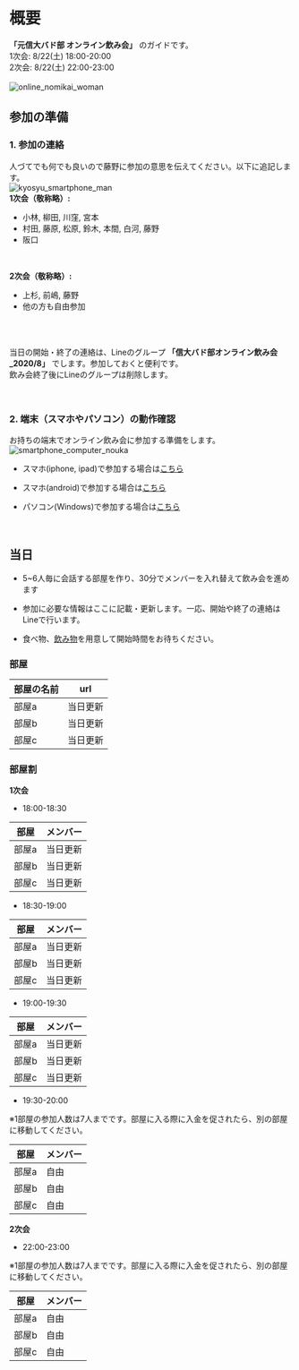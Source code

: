 # 概要
 **「元信大バド部 オンライン飲み会」** のガイドです。 <br>
1次会: 8/22(土) 18:00-20:00 <br>
2次会: 8/22(土) 22:00-23:00 <br>
<br>
![online_nomikai_woman](https://user-images.githubusercontent.com/12508784/88452748-36edde00-ce9c-11ea-820a-3ae08c8d1f19.png)
<br>

## 参加の準備
### 1. 参加の連絡
人づてでも何でも良いので藤野に参加の意思を伝えてください。以下に追記します。<br>
![kyosyu_smartphone_man](https://user-images.githubusercontent.com/12508784/88452758-3bb29200-ce9c-11ea-9c5d-085366b04b9e.png)
<br>
**1次会（敬称略）:**
- 小林, 柳田, 川窪, 宮本
- 村田, 藤原, 松原, 鈴木, 本間, 白河, 藤野
- 阪口
<br>

**2次会（敬称略）:**
- 上杉, 前嶋, 藤野
- 他の方も自由参加

<br>
<br>

当日の開始・終了の連絡は、Lineのグループ **「信大バド部オンライン飲み会_2020/8」** でします。参加しておくと便利です。 <br>
飲み会終了後にLineのグループは削除します。<br>
<br>
<br>

### 2. 端末（スマホやパソコン）の動作確認
お持ちの端末でオンライン飲み会に参加する準備をします。<br>
![smartphone_computer_nouka](https://user-images.githubusercontent.com/12508784/88452751-39503800-ce9c-11ea-868e-f8975044d18c.png)
<br>

- スマホ(iphone, ipad)で参加する場合は[こちら](/tanmatsu_check/ios.md)

- スマホ(android)で参加する場合は[こちら](/tanmatsu_check/android.md)

- パソコン(Windows)で参加する場合は[こちら](/tanmatsu_check/windows.md)

<br>


## 当日

- 5~6人毎に会話する部屋を作り、30分でメンバーを入れ替えて飲み会を進めます<br>

- 参加に必要な情報はここに記載・更新します。一応、開始や終了の連絡はLineで行います。<br>

- 食べ物、[飲み物](https://www.amazon.co.jp/s?k=%E5%A4%A7%E4%BA%94%E9%83%8E&__mk_ja_JP=%E3%82%AB%E3%82%BF%E3%82%AB%E3%83%8A&ref=nb_sb_noss_2)を用意して開始時間をお待ちください。<br>

### 部屋

|  部屋の名前  |  url  |
| ---- | ---- |
|  部屋a  |  当日更新  |
|  部屋b  |  当日更新  |
|  部屋c  |  当日更新  |

### 部屋割

**1次会**
- 18:00-18:30

|  部屋  |  メンバー  |
| ---- | ---- |
|  部屋a  |  当日更新  |
|  部屋b  |  当日更新  |
|  部屋c  |  当日更新  |

- 18:30-19:00

|  部屋  |  メンバー  |
| ---- | ---- |
|  部屋a  |  当日更新  |
|  部屋b  |  当日更新  |
|  部屋c  |  当日更新  |

- 19:00-19:30

|  部屋  |  メンバー  |
| ---- | ---- |
|  部屋a  |  当日更新  |
|  部屋b  |  当日更新  |
|  部屋c  |  当日更新  |

- 19:30-20:00

※1部屋の参加人数は7人までです。部屋に入る際に入金を促されたら、別の部屋に移動してください。

|  部屋  |  メンバー  |
| ---- | ---- |
|  部屋a  |  自由  |
|  部屋b  |  自由  |
|  部屋c  |  自由  |


**2次会**
- 22:00-23:00

※1部屋の参加人数は7人までです。部屋に入る際に入金を促されたら、別の部屋に移動してください。

|  部屋  |  メンバー  |
| ---- | ---- |
|  部屋a  |  自由  |
|  部屋b  |  自由  |
|  部屋c  |  自由  |





